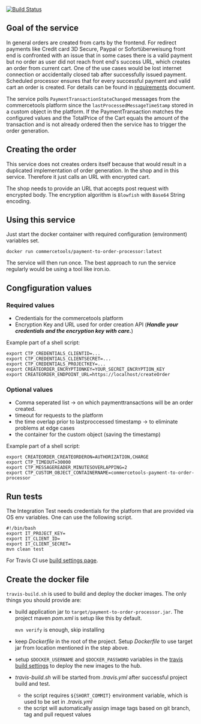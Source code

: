 [![Build Status](https://travis-ci.org/commercetools/commercetools-payment-to-order-processor.svg?branch=dev-docker-build)](https://travis-ci.org/commercetools/commercetools-payment-to-order-processor)

## Goal of the service
In general orders are created from carts by the frontend. For redirect payments like Credit card 3D Secure, Paypal or Sofortüberweisung front end is confronted with an issue that in some cases there is a valid payment but no order as user did not reach front end's success URL, which creates an order from current cart. One of the use cases would be lost internet connection or accidentally closed tab after successfully issued payment. Scheduled processor ensures that for every successful payment and valid cart an order is created. For details can be found in [requirements](https://github.com/commercetools/commercetools-payment-to-order-processor/blob/master/doc/REQUIREMENTS.MD) document.

The service polls `PaymentTransactionStateChanged` messages from the commercetools platform since the `lastProcessedMessageTimeStamp` stored in a custom object in the platform.
If the PaymentTransaction matches the configured values and the TotalPrice of the Cart equals the amount of the transaction and is not already ordered then the service has to trigger the order generation.

## Creating the order
This service does not creates orders itself because that would result in a duplicated implementation of order generation. In the shop and in this service. Therefore it just calls an URL with encrypted cart.

The shop needs to provide an URL that accepts post request with encrypted body. The encryption algorithm is `Blowfish` with `Base64` String encoding.
## Using this service
Just start the docker container with required configuration (environment) variables set.
```
docker run commercetools/payment-to-order-processor:latest
```
The service will then run once. The best approach to run the service regularly would be using a tool like iron.io.

## Congfiguration values
### Required values

* Credentials for the commercetools platform
* Encryption Key and URL used for order creation API (***Handle your credentials and the encryption key with care.***)

Example part of a shell script:
```
export CTP_CREDENTIALS_CLIENTID=...
export CTP_CREDENTIALS_CLIENTSECRET=...
export CTP_CREDENTIALS_PROJECTKEY=...
export CREATEORDER_ENCRYPTIONKEY=YOUR_SECRET_ENCRYPTION_KEY
export CREATEORDER_ENDPOINT_URL=https://localhost/createOrder
```

### Optional values

* Comma seperated list -> on which paymenttransactions will be an order created.
* timeout for requests to the platform
* the time overlap prior to lastproccessed timestamp -> to eliminate problems at edge cases
* the container for the custom object (saving the timestamp)

Example part of a shell script:
```
export CREATEORDER_CREATEORDERON=AUTHORIZATION,CHARGE
export CTP_TIMEOUT=30000
export CTP_MESSAGEREADER_MINUTESOVERLAPPING=2
export CTP_CUSTOM_OBJECT_CONTAINERNAME=commercetools-payment-to-order-processor
```

## Run tests
The Integration Test needs credentials for the platform that are provided via OS env variables. 
One can use the following script.
```
#!/bin/bash
export IT_PROJECT_KEY=
export IT_CLIENT_ID=
export IT_CLIENT_SECRET=
mvn clean test
```

For Travis CI use [build settings page](https://travis-ci.org/commercetools/commercetools-payment-to-order-processor/settings).

## Create the docker file
`travis-build.sh` is used to build and deploy the docker images. 
The only things you should provide are:
  - build application jar to `target/payment-to-order-processor.jar`. 
    The project maven _pom.xml_ is setup like this by default. 
    
    `mvn verify` is enough, skip installing
  - keep _Dockerfile_ in the root of the project. 
  Setup _Dockerfile_ to use target jar from location mentioned in the step above.
  - setup `$DOCKER_USERNAME` and `$DOCKER_PASSWORD` variables in the 
  [travis build settings](https://travis-ci.org/commercetools/commercetools-payment-to-order-processor/settings) 
  to deploy the new images to the hub.
  - _travis-build.sh_ will be started from _.travis.yml_ after successful project build and test.
    - the script requires `${SHORT_COMMIT}` environment variable, 
    which is used to be set in _.travis.yml_
    - the script will automatically assign image tags based on git branch, tag 
    and pull request values